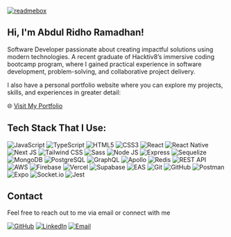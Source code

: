 [![readmebox](https://github.com/user-attachments/assets/3e2a0ffb-9d93-461c-87f8-326628ab4e0e)](https://readmebox.vercel.app/)

## Hi, I'm Abdul Ridho Ramadhan!

Software Developer passionate about creating impactful solutions using modern technologies. A recent graduate of Hacktiv8’s immersive coding bootcamp program, where I gained practical experience in software development, problem-solving, and collaborative project delivery.

I also have a personal portfolio website where you can explore my projects, skills, and experiences in greater detail:

🌐 [Visit My Portfolio](https://abdulridhoramadhan.vercel.app/)

## Tech Stack That I Use:

![JavaScript](https://img.shields.io/badge/-JavaScript-F7DF1E?logo=javascript&logoColor=black&style=flat) ![TypeScript](https://img.shields.io/badge/-TypeScript-3178C6?logo=typescript&logoColor=white&style=flat) ![HTML5](https://img.shields.io/badge/-HTML5-E34F26?logo=html5&logoColor=white&style=flat) ![CSS3](https://img.shields.io/badge/-CSS3-1572B6?logo=css3&logoColor=white&style=flat) ![React](https://img.shields.io/badge/-React-61DAFB?logo=react&logoColor=black&style=flat) ![React Native](https://img.shields.io/badge/-React_Native-61DAFB?logo=react&logoColor=black&style=flat) ![Next JS](https://img.shields.io/badge/-Next_JS-000000?logo=next.js&logoColor=white&style=flat) ![Tailwind CSS](https://img.shields.io/badge/-Tailwind_CSS-38B2AC?logo=tailwind-css&logoColor=white&style=flat) ![Sass](https://img.shields.io/badge/-Sass-CC6699?logo=sass&logoColor=white&style=flat) ![Node JS](https://img.shields.io/badge/-Node_JS-339933?logo=node.js&logoColor=white&style=flat) ![Express](https://img.shields.io/badge/-Express-000000?logo=express&logoColor=white&style=flat) ![Sequelize](https://img.shields.io/badge/-Sequelize-52B0E7?logo=sequelize&logoColor=white&style=flat) ![MongoDB](https://img.shields.io/badge/-MongoDB-47A248?logo=mongodb&logoColor=white&style=flat) ![PostgreSQL](https://img.shields.io/badge/-PostgreSQL-336791?logo=postgresql&logoColor=white&style=flat) ![GraphQL](https://img.shields.io/badge/-GraphQL-E10098?logo=graphql&logoColor=white&style=flat) ![Apollo](https://img.shields.io/badge/-Apollo-311C87?logo=apollo-graphql&logoColor=white&style=flat) ![Redis](https://img.shields.io/badge/-Redis-DC382D?logo=redis&logoColor=white&style=flat) ![REST API](https://img.shields.io/badge/-REST_API-005571?logo=rest&logoColor=white&style=flat) ![AWS](https://img.shields.io/badge/-AWS-232F3E?logo=amazon-aws&logoColor=white&style=flat) ![Firebase](https://img.shields.io/badge/-Firebase-FFCA28?logo=firebase&logoColor=white&style=flat) ![Vercel](https://img.shields.io/badge/-Vercel-000000?logo=vercel&logoColor=white&style=flat) ![Supabase](https://img.shields.io/badge/-Supabase-3ECF8E?logo=supabase&logoColor=white&style=flat) ![EAS](https://img.shields.io/badge/-EAS-000000?logo=expo&logoColor=white&style=flat) ![Git](https://img.shields.io/badge/-Git-F05032?logo=git&logoColor=white&style=flat) ![GitHub](https://img.shields.io/badge/-GitHub-181717?logo=github&logoColor=white&style=flat) ![Postman](https://img.shields.io/badge/-Postman-FF6C37?logo=postman&logoColor=white&style=flat) ![Expo](https://img.shields.io/badge/-Expo-000020?logo=expo&logoColor=white&style=flat) ![Socket.io](https://img.shields.io/badge/-Socket.io-010101?logo=socket.io&logoColor=white&style=flat) ![Jest](https://img.shields.io/badge/-Jest-C21325?logo=jest&logoColor=white&style=flat)

## Contact

Feel free to reach out to me via email or connect with me

[![GitHub](https://img.shields.io/badge/-GitHub-181717?logo=github&logoColor=white&style=flat)](https://github.com/AbdulRidhoRamadhan)
[![LinkedIn](https://img.shields.io/badge/AbdulRidhoRamadhan-informational?logo=linkedin)](https://www.linkedin.com/in/abdul-ridho-ramadhan-90516623b/)
[![Email](https://img.shields.io/badge/abdulridhoramadhan.it%40gmail.com-EA4335?logo=gmail&logoColor=white&style=flat)](mailto:abdulridhoramadhan.it@gmail.com)
